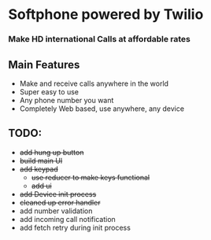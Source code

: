 # Softphone powered by Twilio

### Make HD international Calls at affordable rates

## Main Features

- Make and receive calls anywhere in the world
- Super easy to use
- Any phone number you want
- Completely Web based, use anywhere, any device

## TODO:

- ~~add hung up button~~
- ~~build main UI~~
- ~~add keypad~~
  - ~~use reducer to make keys functional~~
  - ~~add ui~~
- ~~add Device init process~~
- ~~cleaned up error handler~~
- add number validation
- add incoming call notification
- add fetch retry during init process
